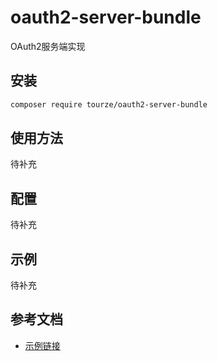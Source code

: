# oauth2-server-bundle

OAuth2服务端实现

## 安装

```bash
composer require tourze/oauth2-server-bundle
```

## 使用方法

待补充

## 配置

待补充

## 示例

待补充

## 参考文档

- [示例链接](https://example.com)
